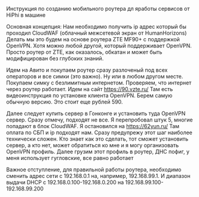 Инструкция по созданию мобильного роутера дл яработы сервисов от HiPhi в машине

Основная концепция:
Нам необходимо получить ip адрес который бы проходил CloudWAF (облачный межсетевой экран от HumanHorizons)
Делать мы это будем на основе роутера ZTE MF90+ с поддержкой OpenVPN. Хотя можно любой другой, который поддерживает OpenVPN.
Просто роутер от ZTE, как оказалось, обкатан и может быть модифицирован без глубоких знаний.

Идем на Авито и покупаем роутер сразу разлоченый под всех операторов и все симки (это важно). Ну или в любом другом месте.
Покупаем симку с безлимитным интернетом. Проверяем, что интернет через роутер работает.
Идем на сайт https://90.vzte.ru/ Там есть видеоинструкция по установке клиента OpenVPN. Берем самую обычную версию. Это стоит еще рублей 590.

Далее следует купить сервер в Гонконге и установить туда OpenVPN сервер. Сразу отмечу, подходят не все. Я перепробовал штук 5,
многие попадают в блок CloudWAF. Я остановился на https://62yun.ru/ Там оплата по СБП и ip подходят нам.
Сразу предупрежу этот шаг наиболее технически сложен. Кто знает как это сделать, тот сможет установить сервер, а кто нет, может обратиться ко мне
и я могу организовать OpenVPN профиль.
Далее грузим этот профиль в роутер, ДНС пофиг, у меня использует гугловские, все равно работает

Важное отступление, для правильной работы роутера, необходимо сменить адрес сети с 192.168.0.1 на, например, 192.168.99.1. И диапазон выдачи DHCP
c 192.168.0.100-192.168.0.200 на 192.168.99.100-192.168.99.200
